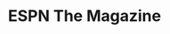 ---
collection_archive: false
collection_awards: []
collection_category:
  - Kids
  - Editorial
  - Reportage
  - Lifestyle
  - Humor
  - Sports + Athletes
  - Still Life + Details
  - Portraits
  - Color
collection_content: 
collection_cover: https://d1sf55qlb7p6hz.cloudfront.net/puig-7.jpg
collection_cover_mobile: https://d1sf55qlb7p6hz.cloudfront.net/vertical_covers-41.jpg
collection_description: >-
  ESPN host Sam Alipour joined Major League Baseball star Yasiel Puig, his
  friends, teammates, and family at his home for Sam’s SportsCenter segment
  “Hangtime: Partying With Puig.”
collection_description_alignment: center
collection_exhibition: []
collection_filter:
  - Commissioned + Stock
collection_hidden: false
collection_meta: Partying With Puig
collection_press: []
collection_preview:
  - https://d1sf55qlb7p6hz.cloudfront.net/espn_puig_covers-1.jpg
  - https://d1sf55qlb7p6hz.cloudfront.net/espn_puig_covers-2.jpg
  - https://d1sf55qlb7p6hz.cloudfront.net/espn_puig_covers-3.jpg
  - https://d1sf55qlb7p6hz.cloudfront.net/espn_puig_covers-4.jpg
cover_image: https://d1sf55qlb7p6hz.cloudfront.net/social-18.jpg
date: 
hide_footer: true 
logo: 
navigation_theme: white
slug: partying-with-puig
theme_color: "#86D0F7"
theme_color_all_works: D587FF"
title: ESPN The Magazine
collection_blocks:
  - _bookshop_name: collections/media-row-start
    row_alignment: between
  - _bookshop_name: collections/media-element 
    color: "#FBF2E9"
    image:  https://d1sf55qlb7p6hz.cloudfront.net/puig-1.jpg
    margin_left: 25
    margin_right: 0
    margin_y: 100
    width: 60
  - _bookshop_name: collections/media-row
    row_alignment: between
  - _bookshop_name: collections/media-element
    align_y: start
    color: "#D7E0ED"
    image:  https://d1sf55qlb7p6hz.cloudfront.net/puig-2b-single.jpg
    margin_left: 5
    margin_right: 0
    margin_y: 300
    width: 25
  - _bookshop_name: collections/media-element
    align_y: start
    color: "#FEF7F2"
    image:  https://d1sf55qlb7p6hz.cloudfront.net/puig-2c-single.jpg
    margin_left: 0
    margin_right: 25
    margin_y: 100
    width: 40
  - _bookshop_name: collections/media-row
    row_alignment: between
  - _bookshop_name: collections/media-element 
    color: "#F6DDCB"
    image:  https://d1sf55qlb7p6hz.cloudfront.net/puig-3.jpg
    margin_left: 55
    margin_right: 0
    margin_y: 100
    width: 40
  - _bookshop_name: collections/media-row
    row_alignment: between
  - _bookshop_name: collections/media-element
    align_y: start
    color: "#E6DCD7"
    image:  https://d1sf55qlb7p6hz.cloudfront.net/puig-4b-single.jpg
    margin_left: 20
    margin_right: 0
    margin_y: 100
    width: 20
  - _bookshop_name: collections/media-element
    align_y: start
    color: "#E4EEF9"
    image:  https://d1sf55qlb7p6hz.cloudfront.net/puig-4c-single.jpg
    margin_left: 0
    margin_right: 35
    margin_y: 100
    width: 20
  - _bookshop_name: collections/media-row
    row_alignment: between
  - _bookshop_name: collections/media-element 
    color: "#F6E8DC"
    image:  https://d1sf55qlb7p6hz.cloudfront.net/puig-5.jpg
    margin_left: 30
    margin_y: 100
    width: 60
  - _bookshop_name: collections/media-row
    row_alignment: between
  - _bookshop_name: collections/media-element
    align_y: start
    color: "#FEDDBF"
    image:  https://d1sf55qlb7p6hz.cloudfront.net/puig-6b-single.jpg
    margin_left: 40
    margin_right: 0
    margin_y: 200
    width: 20
  - _bookshop_name: collections/media-element
    align_y: start
    color: "#C4EAE1"
    image:  https://d1sf55qlb7p6hz.cloudfront.net/puig-6c-single.jpg
    margin_left: 0
    margin_right: 5
    margin_y: 100
    width: 30
  - _bookshop_name: collections/media-row
    row_alignment: between
  - _bookshop_name: collections/media-element
    align_y: start
    color: "#F3E7E1"
    image:  https://d1sf55qlb7p6hz.cloudfront.net/puig-8b-single.jpg
    margin_left: 5
    margin_right: 0
    margin_y: 100
    width: 20
  - _bookshop_name: collections/media-element
    align_y: start
    color: "#FACFD1"
    image:  https://d1sf55qlb7p6hz.cloudfront.net/puig-8c-single.jpg
    margin_right: 55
    margin_y: 100
    width: 20
  - _bookshop_name: collections/media-row
    row_alignment: between
  - _bookshop_name: collections/media-element 
    color: "#F7E7DA"
    image:  https://d1sf55qlb7p6hz.cloudfront.net/puig-7.jpg
    margin_left: 20
    margin_y: 100
    width: 40
  - _bookshop_name: collections/media-element 
    color: "#DCE4F2"
    image:  https://d1sf55qlb7p6hz.cloudfront.net/puig-9.jpg
    margin_left: 0
    margin_right: 10
    margin_y: 500
    width: 25
  - _bookshop_name: collections/media-row
    row_alignment: between
  - _bookshop_name: collections/media-element 
    color: "#F5E0D4"
    image:  https://d1sf55qlb7p6hz.cloudfront.net/puig-10.jpg
    margin_left: 25
    margin_y: 100
    width: 50
  - _bookshop_name: collections/media-row-end
---